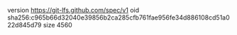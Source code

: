 version https://git-lfs.github.com/spec/v1
oid sha256:c965b66d32040e39856b2ca285cfb761fae956fe34d886108cd51a022d845d79
size 4560
